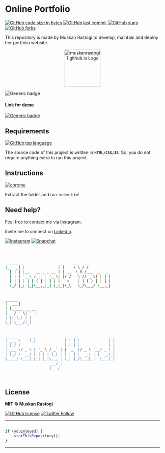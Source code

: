 # Online Portfolio

[![GitHub code size in bytes](https://img.shields.io/github/languages/code-size/muskanrastogi1/muskanrastogi1.github.io?logo=github&style=social)](https://github.com/muskanrastogi1/) [![GitHub last commit](https://img.shields.io/github/last-commit/muskanrastogi1/muskanrastogi1.github.io?style=social&logo=git)](https://github.com/muskanrastogi1/) [![GitHub stars](https://img.shields.io/github/stars/muskanrastogi1/muskanrastogi1.github.io?style=social)](https://github.com/muskanrastogi1/muskanrastogi1.github.io/stargazers) [![GitHub forks](https://img.shields.io/github/forks/muskanrastogi1/muskanrastogi1.github.io?style=social&logo=git)](https://github.com/muskanrastogi1/muskanrastogi1.github.io/network)

This repository is made by Muskan Rastogi to develop, maintain and deploy her portfolio website.

<p align="center">
<a href="#!">
<img src="https://github.com/muskanrastogi1/muskanrastogi1.github.io/tree/main/images/Muskan.png" width="120px" height="120px" alt="muskanrastogi1.github.io Logo"/>
</a>
</p>

![Generic badge](https://img.shields.io/badge/Muskan-Rastogi-orange) 

#### Link for [demo](https://muskanrastogi1.github.io/) 
[![Generic badge](https://img.shields.io/badge/view-demo-orange)](https://muskanrastogi1.github.io/)

## Requirements
[![GitHub top language](https://img.shields.io/github/languages/top/muskanrastogi1/muskanrastogi1.github.io?logo=css&style=social)](https://github.com/muskanrastogi1/)

The source code of this project is written in **`HTML/CSS/JS`**. So, you do not require anything extra to run this project.

## Instructions

[![chrome](https://img.shields.io/badge/Open-index.html-lightgrey.svg?logo=google-chrome&style=popout&logoColor=red)](#!)

Extract the folder and run `index.html`


## Need help?


Feel free to contact me via [Instagram](https://www.instagram.com/muskanrastogi1/).

Invite me to connect on [LinkedIn](https://www.linkedin.com/in/muskanrastogi/).

 [![Instagram](https://img.shields.io/badge/Instagram-follow-purple.svg?logo=instagram&logoColor=white)](https://www.instagram.com/muskanrastogi1/) [![Snapchat](https://img.shields.io/badge/Snapchat-add-yellow.svg?logo=snapchat&logoColor=white)](https://www.snapchat.com/add/muskanrastogi01) 


```bash



 _____ _                 _     __   __            
|_   _| |               | |    \ \ / /            
  | | | |__   __ _ _ __ | | __  \ V /___  _   _   
  | | | '_ \ / _` | '_ \| |/ /   \ // _ \| | | |  
  | | | | | | (_| | | | |   <    | | (_) | |_| |  
  \_/ |_| |_|\__,_|_| |_|_|\_\   \_/\___/ \__,_|  
                                                  
                                                  
______                                            
|  ___|                                           
| |_ ___  _ __                                    
|  _/ _ \| '__|                                   
| || (_) | |                                      
\_| \___/|_|                                      
                                                  
                                                  
______      _               _   _               _ 
| ___ \    (_)             | | | |             | |
| |_/ / ___ _ _ __   __ _  | |_| | ___ _ __ ___| |
| ___ \/ _ \ | '_ \ / _` | |  _  |/ _ \ '__/ _ \ |
| |_/ /  __/ | | | | (_| | | | | |  __/ | |  __/_|
\____/ \___|_|_| |_|\__, | \_| |_/\___|_|  \___(_)
                     __/ |                        
                    |___/                         

 


```

## License

**MIT &copy; [Muskan Rastogi](https://github.com/muskanrastogi1/muskanrastogi1.github.io/blob/master/LICENSE)**

[![GitHub license](https://img.shields.io/github/license/muskanrastogi1/muskanrastogi1.github.io?style=social&logo=github)](https://github.com/muskanrastogi1/muskanrastogi1.github.io/blob/master/LICENSE) [![Twitter Follow](https://img.shields.io/twitter/follow/muskan_rastogi1?style=social)](https://twitter.com/muskan_rastogi1)

---------

```javascript

if (youEnjoyed) {
    starThisRepository();
}

```

-----------

